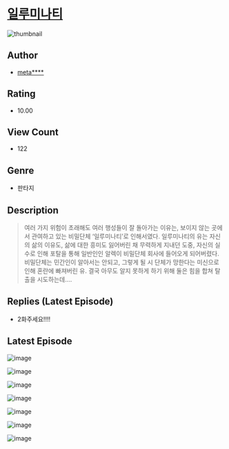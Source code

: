 # [일루미나티](https://comic.naver.com/challenge/list?titleId=811084)
![thumbnail](https://image-comic.pstatic.net/user_contents_data/challenge_comic/2023/05/25/upload_7017559732507993655_480x623.jpeg)

## Author
- [meta****](https://comic.naver.com/artistTitle?id=367191)

## Rating
- 10.00

## View Count
- 122

## Genre
- 판타지

## Description
> 여러 가지 위험이 초래해도 여러 행성들이 잘 돌아가는 이유는, 보이지 않는 곳에서 관여하고 있는 비밀단체 ‘일루미나티’로 인해서였다. 일루미나티의 유는 자신의 삶의 이유도, 삶에 대한 흥미도 잃어버린 채 무력하게 지내던 도중, 자신의 실수로 인해 포탈을 통해 일반인인 알렉이 비밀단체 회사에 들어오게 되어버렸다. 비밀단체는 민간인이 알아서는 안되고, 그렇게 될 시 단체가 망한다는 미신으로 인해 혼란에 빠져버린 유. 결국 아무도 알지 못하게 하기 위해 둘은 힘을 합쳐 탈출을 시도하는데….​

## Replies (Latest Episode)
- 2화주세요!!!!

## Latest Episode
![image](https://image-comic.pstatic.net/user_contents_data/challenge_comic/2023/05/25/367191/upload_4063479658608419633.jpeg)

![image](https://image-comic.pstatic.net/user_contents_data/challenge_comic/2023/05/25/367191/upload_7005690288898389347.jpeg)

![image](https://image-comic.pstatic.net/user_contents_data/challenge_comic/2023/05/25/367191/upload_7291717442072032356.jpeg)

![image](https://image-comic.pstatic.net/user_contents_data/challenge_comic/2023/05/25/367191/upload_7234246862708290146.jpeg)

![image](https://image-comic.pstatic.net/user_contents_data/challenge_comic/2023/05/25/367191/upload_3630521858835953506.jpeg)

![image](https://image-comic.pstatic.net/user_contents_data/challenge_comic/2023/05/25/367191/upload_7220453707595659574.jpeg)

![image](https://image-comic.pstatic.net/user_contents_data/challenge_comic/2023/05/25/367191/upload_3762818384378542137.jpeg)
